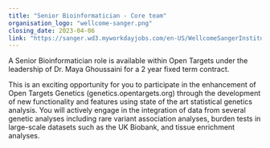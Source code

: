 ```yaml
---
title: "Senior Bioinformatician - Core team"
organisation_logo: "wellcome-sanger.png"
closing_date: 2023-04-06
link: "https://sanger.wd3.myworkdayjobs.com/en-US/WellcomeSangerInstitute/job/Senior-Bioinformatician_JR100462"
---
```

A Senior Bioinformatician role is available within Open Targets under the leadership of Dr. Maya Ghoussaini for a 2 year fixed term contract.

This is an exciting opportunity for you to participate in the enhancement of Open Targets Genetics (genetics.opentargets.org) through the development of new functionality and features using state of the art statistical genetics analysis. You will actively engage in the integration of data from several genetic analyses including rare variant association analyses, burden tests in large-scale datasets such as the UK Biobank, and tissue enrichment analyses.
